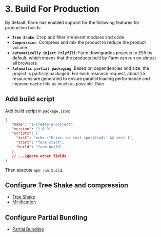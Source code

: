 # 3. Build For Production
By default, Farm has enabled support for the following features for production builds:
* **`Tree Shake`**: Crop and filter irrelevant modules and code
* **`Compression`**: Compress and mix the product to reduce the product volume
* **`Automatically inject Polyfill`**: Farm downgrades projects to ES5 by default, which means that the products built by Farm can run on almost all browsers
* **`Automatic partial packaging`**: Based on dependencies and size, the project is partially packaged. For each resource request, about 25 resources are generated to ensure parallel loading performance and improve cache hits as much as possible. Rate

## Add build script
Add build script in `package.json`:
```json title="package.json" {7}
{
   "name": "1-create-a-project",
   "version": "1.0.0",
   "scripts": {
     "test": "echo \"Error: no test specified\" && exit 1",
     "start": "farm start",
     "build": "farm build"
   },
   // ...ignore other fields
}
```
Then execute `npm run build`.

## Configure Tree Shake and compression
* [Tree Shake](/docs/features/tree-shake)
* [Minification](/docs/features/minification)

## Configure Partial Bundling
* [Partial Bundling](/docs/features/partial-bundling)
